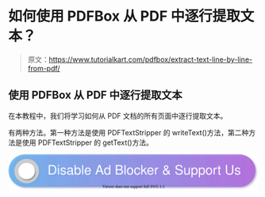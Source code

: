 # 如何使用 PDFBox 从 PDF 中逐行提取文本？

> 原文：<https://www.tutorialkart.com/pdfbox/extract-text-line-by-line-from-pdf/>

## 使用 PDFBox 从 PDF 中逐行提取文本

在本教程中，我们将学习如何从 PDF 文档的所有页面中逐行提取文本。

有两种方法。第一种方法是使用 PDFTextStripper 的 writeText()方法，第二种方法是使用 PDFTextStripper 的 getText()方法。

[![](img/925da31b32d6bc3827932f6c8afb11bb.png)](https://www.tutorialkart.com/)